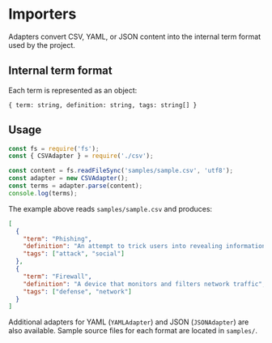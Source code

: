 # Importers

Adapters convert CSV, YAML, or JSON content into the internal term format used
by the project.

## Internal term format

Each term is represented as an object:

```
{ term: string, definition: string, tags: string[] }
```

## Usage

```javascript
const fs = require('fs');
const { CSVAdapter } = require('./csv');

const content = fs.readFileSync('samples/sample.csv', 'utf8');
const adapter = new CSVAdapter();
const terms = adapter.parse(content);
console.log(terms);
```

The example above reads `samples/sample.csv` and produces:

```json
[
  {
    "term": "Phishing",
    "definition": "An attempt to trick users into revealing information",
    "tags": ["attack", "social"]
  },
  {
    "term": "Firewall",
    "definition": "A device that monitors and filters network traffic",
    "tags": ["defense", "network"]
  }
]
```

Additional adapters for YAML (`YAMLAdapter`) and JSON (`JSONAdapter`) are also
available. Sample source files for each format are located in `samples/`.
